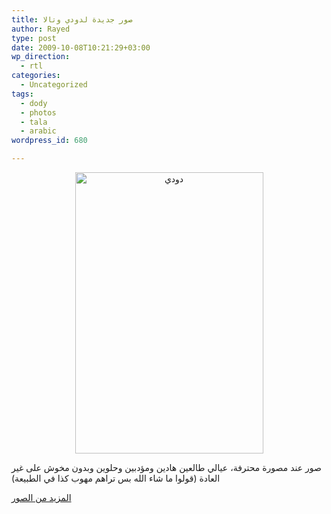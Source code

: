```yaml
---
title: صور جديدة لدودي وتالا
author: Rayed
type: post
date: 2009-10-08T10:21:29+03:00
wp_direction:
  - rtl
categories:
  - Uncategorized
tags:
  - dody
  - photos
  - tala
  - arabic
wordpress_id: 680

---
```

<div style="text-align:center;"><a href="http://www.flickr.com/photos/rayed/sets/72157622416329695/" title="دودي by rayed, on Flickr"><img src="http://farm4.static.flickr.com/3435/3991726663_2bfe7d9635_o.jpg" width="301" height="450" alt="دودي" /></a></div>

صور عند مصورة محترفة، عيالي طالعين هادين ومؤدبين وحلوين وبدون مخوش على غير العادة (قولوا ما شاء الله بس تراهم مهوب كذا في الطبيعة)

<a href="http://www.flickr.com/photos/rayed/sets/72157622416329695/">المزيد من الصور</a>

